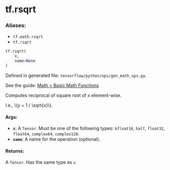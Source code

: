 <div itemscope itemtype="http://developers.google.com/ReferenceObject">
<meta itemprop="name" content="tf.rsqrt" />
</div>

# tf.rsqrt

### Aliases:

* `tf.math.rsqrt`
* `tf.rsqrt`

``` python
tf.rsqrt(
    x,
    name=None
)
```



Defined in generated file: `tensorflow/python/ops/gen_math_ops.py`.

See the guide: [Math > Basic Math Functions](../../../api_guides/python/math_ops.md#Basic_Math_Functions)

Computes reciprocal of square root of x element-wise.

I.e., \\(y = 1 / \sqrt{x}\\).

#### Args:

* <b>`x`</b>: A `Tensor`. Must be one of the following types: `bfloat16`, `half`, `float32`, `float64`, `complex64`, `complex128`.
* <b>`name`</b>: A name for the operation (optional).


#### Returns:

A `Tensor`. Has the same type as `x`.